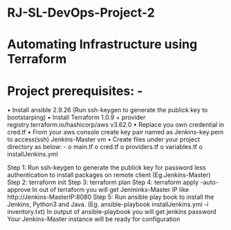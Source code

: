 # RJ-SL-DevOps-Project-2
# Automating Infrastructure using Terraform
# Project prerequisites: -
•	Install ansible 2.9.26 (Run ssh-keygen to generate the publick key to bootstarping)
•	Install Terraform 1.0.9 + provider registry.terraform.io/hashicorp/aws v3.62.0
•	Replace you own credential in cred.tf 
•	From your aws console create key pair named as Jenkins-key.pem to access(ssh) Jenkins-Master vm
•	Create files under your project directory as below: -
o	main.tf
o	cred.tf 
o	providers.tf
o	variables.tf
o	installJenkins.yml

Step 1: Run ssh-keygen to generate the publick key for password less authentication to install packages on remote client (Eg.Jenkins-Master)
Step 2: terraform init
Step 3: terraform plan
Step 4: terraform apply -auto-approve
In out of terraform you will get Jenminks-Master IP like http://Jenkins-MasterIP:8080
Step 5: Run ansible play book to install the Jenkins, Python3 and Java. (Eg. ansible-playbook installJenkins.yml -i inventory.txt)
In output of ansible-playbook you will get jenkins password
Your Jenkins-Master instance will be ready for configuration
